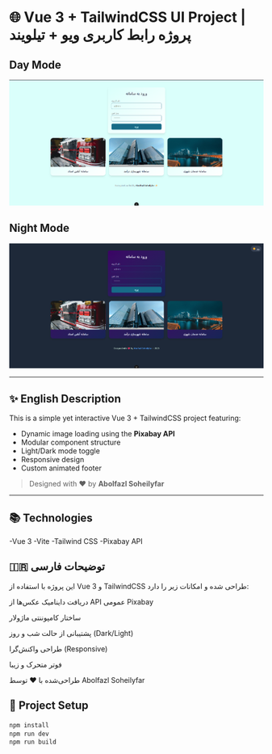 # 🌐 Vue 3 + TailwindCSS UI Project | پروژه رابط کاربری ویو + تیلویند

<p align="center">
<h2>Day Mode</h2>
  <img src="./Samaneh.png" alt="Screenshot of project" width="600"/>
<h2>Night Mode</h2>  
  <img src="./Samaneh_night.png" alt="Screenshot of project" width="600"/>
</p>

---

## ✨ English Description

This is a simple yet interactive Vue 3 + TailwindCSS project featuring:

- Dynamic image loading using the **Pixabay API**
- Modular component structure
- Light/Dark mode toggle
- Responsive design
- Custom animated footer

> Designed with ❤️ by **Abolfazl Soheilyfar**

---

## 📚 Technologies

-Vue 3
-Vite
-Tailwind CSS
-Pixabay API

## 🇮🇷 توضیحات فارسی

این پروژه با استفاده از Vue 3 و TailwindCSS طراحی شده و امکانات زیر را دارد:

دریافت داینامیک عکس‌ها از API عمومی Pixabay

ساختار کامپوننتی ماژولار

پشتیبانی از حالت شب و روز (Dark/Light)

طراحی واکنش‌گرا (Responsive)

فوتر متحرک و زیبا

طراحی‌شده با ❤️ توسط Abolfazl Soheilyfar

## 🧪 Project Setup

```bash
npm install
npm run dev
npm run build
```
